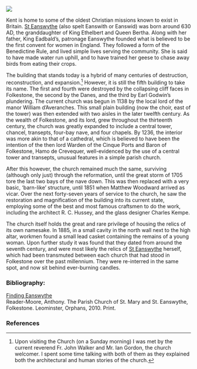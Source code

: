 <a href="https://dev.visual-essays.app"><img src="https://dev-visual-essays.netlify.app/images/ve-button.png"></a>
<param ve-config title="St. Mary and St Eanswythe, Folkestone" author="Andrew Vincent" layout="vtl" 
banner="/images/banners/19c.jpg">

<param ve-entity eid="Q375314" aliases="Folkestone">
<param ve-entity eid="Q26314321" aliases="The Leas">

Kent is home to some of the oldest Christian missions known to exist in Britain. [St Eanswythe]( https://findingeanswythe.uk/) (also spelt Eanswith or Eanswid) was born around 630 AD, the granddaughter of King Ethelbert and Queen Bertha. Along with her father, King Eadbald’s, patronage Eanswythe founded what is believed to be the first convent for women in England. They followed a form of the Benedictine Rule, and lived simple lives serving the community. She is said to have made water run uphill, and to have trained her geese to chase away birds from eating their crops. 
<param ve image url="https://stor.artstor.org/stor/893f1386-bfc5-4d0e-b562-540f038d2db1" label="The mural depicting St Eanswythe which was painted onto the south wall of the south chancel chapel. She is said to have died in her early twenties." attribution="Andrew Vincent">

The building that stands today is a hybrid of many centuries of destruction, reconstruction, and expansion.[^ref1]  However, it is still the fifth building to take its name. The first and fourth were destroyed by the collapsing cliff faces in Folkestone, the second by the Danes, and the third by Earl Godwin’s plundering. The current church was begun in 1138 by the local lord of the manor William d’Averanches. This small plain building (now the choir, east of the tower) was then extended with two aisles in the later twelfth century. As the wealth of Folkestone, and its lord, grew throughout the thirteenth century, the church was greatly expanded to include a central tower, chancel, transepts, four-bay nave, and four chapels. By 1236, the interior was more akin to that of a cathedral, which is believed to have been the intention of the then lord Warden of the Cinque Ports and Baron of Folkestone, Hamo de Crevequer, well-evidenced by the use of a central tower and transepts, unusual features in a simple parish church. 
<param ve image url="https://stor.artstor.org/stor/35bc9f9f-8fd4-4164-8042-c0ddbae953b1" label"The view of the church from the north east, showing the Victorian renovation of the nave and aisles." attribution="Andrew Vincent">

After this however, the church remained much the same, surviving (although only just) through the reformation, until the great storm of 1705 tore the last two bays of the nave down. This was then replaced with a very basic, ‘barn-like’ structure, until 1851 when Matthew Woodward arrived as vicar. Over the next forty-seven years of service to the church, he saw the restoration and magnification of the building into its current state, employing some of the best and most famous craftsmen to do the work, including the architect R. C. Hussey, and the glass designer Charles Kempe. 
<param ve image url="https://stor.artstor.org/stor/28b8ffc8-41e6-4ee0-9670-b325efef6860" label="The view of the church interior looking west from under the central tower down into the large nave and aisles." attribution="Andrew Vincent">
 
The church itself holds the great and rare privilege of housing the relics of its own namesake. In 1885, in a small cavity in the north wall next to the high altar, workmen found a small lead casket containing the remains of a young woman. Upon further study it was found that they dated from around the seventh century, and were most likely the relics of [St Eanswythe]( https://findingeanswythe.uk/) herself, which had been transmuted between each church that had stood in Folkestone over the past millennium. They were re-interred in the same spot, and now sit behind ever-burning candles.

<param ve image url="https://stor.artstor.org/stor/6962033a-cf74-425e-b4a9-bb9964c7cea0" label="The view of the high alter surrounded by beautifully carved marble which was added during Matthew Woodward’s restorations. In the bottom left-hand corner you can see two candles and a small portrait. These stand next to the reliquary of St Eanswythe." attribution="Andrew Vincent">

### Bibliography:

[Finding Eanswythe](https://findingeanswythe.uk/)    
Reader-Moore, Anthony. The Parish Church of St. Mary and St. Eanswythe, Folkestone. Leominster, Orphans, 2010. Print.  

### References

[^ref1]: Upon visiting the Church (on a Sunday morning) I was met by the current reverend Fr. John Walker and Mr. Ian Gordon, the church welcomer. I spent some time talking with both of them as they explained both the architectural and human stories of the church.
